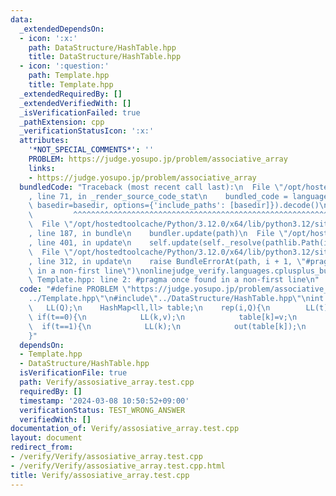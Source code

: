 ```yaml
---
data:
  _extendedDependsOn:
  - icon: ':x:'
    path: DataStructure/HashTable.hpp
    title: DataStructure/HashTable.hpp
  - icon: ':question:'
    path: Template.hpp
    title: Template.hpp
  _extendedRequiredBy: []
  _extendedVerifiedWith: []
  _isVerificationFailed: true
  _pathExtension: cpp
  _verificationStatusIcon: ':x:'
  attributes:
    '*NOT_SPECIAL_COMMENTS*': ''
    PROBLEM: https://judge.yosupo.jp/problem/associative_array
    links:
    - https://judge.yosupo.jp/problem/associative_array
  bundledCode: "Traceback (most recent call last):\n  File \"/opt/hostedtoolcache/Python/3.12.0/x64/lib/python3.12/site-packages/onlinejudge_verify/documentation/build.py\"\
    , line 71, in _render_source_code_stat\n    bundled_code = language.bundle(stat.path,\
    \ basedir=basedir, options={'include_paths': [basedir]}).decode()\n          \
    \         ^^^^^^^^^^^^^^^^^^^^^^^^^^^^^^^^^^^^^^^^^^^^^^^^^^^^^^^^^^^^^^^^^^^^^^^^^^^^^^^^^\n\
    \  File \"/opt/hostedtoolcache/Python/3.12.0/x64/lib/python3.12/site-packages/onlinejudge_verify/languages/cplusplus.py\"\
    , line 187, in bundle\n    bundler.update(path)\n  File \"/opt/hostedtoolcache/Python/3.12.0/x64/lib/python3.12/site-packages/onlinejudge_verify/languages/cplusplus_bundle.py\"\
    , line 401, in update\n    self.update(self._resolve(pathlib.Path(included), included_from=path))\n\
    \  File \"/opt/hostedtoolcache/Python/3.12.0/x64/lib/python3.12/site-packages/onlinejudge_verify/languages/cplusplus_bundle.py\"\
    , line 312, in update\n    raise BundleErrorAt(path, i + 1, \"#pragma once found\
    \ in a non-first line\")\nonlinejudge_verify.languages.cplusplus_bundle.BundleErrorAt:\
    \ Template.hpp: line 2: #pragma once found in a non-first line\n"
  code: "#define PROBLEM \"https://judge.yosupo.jp/problem/associative_array\"\n#include\"\
    ../Template.hpp\"\n#include\"../DataStructure/HashTable.hpp\"\nint main(){\n \
    \   LL(Q);\n    HashMap<ll,ll> table;\n    rep(i,Q){\n        LL(t);\n       \
    \ if(t==0){\n            LL(k,v);\n            table[k]=v;\n        }\n      \
    \  if(t==1){\n            LL(k);\n            out(table[k]);\n        }\n    }\n\
    }"
  dependsOn:
  - Template.hpp
  - DataStructure/HashTable.hpp
  isVerificationFile: true
  path: Verify/assosiative_array.test.cpp
  requiredBy: []
  timestamp: '2024-03-08 10:50:52+09:00'
  verificationStatus: TEST_WRONG_ANSWER
  verifiedWith: []
documentation_of: Verify/assosiative_array.test.cpp
layout: document
redirect_from:
- /verify/Verify/assosiative_array.test.cpp
- /verify/Verify/assosiative_array.test.cpp.html
title: Verify/assosiative_array.test.cpp
---
```


